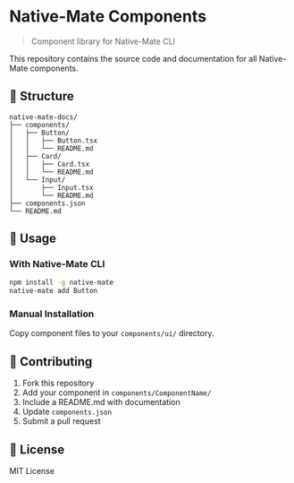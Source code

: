 # Native-Mate Components

> Component library for Native-Mate CLI

This repository contains the source code and documentation for all Native-Mate components.

## 📁 Structure

```
native-mate-docs/
├── components/
│   ├── Button/
│   │   ├── Button.tsx
│   │   └── README.md
│   ├── Card/
│   │   ├── Card.tsx
│   │   └── README.md
│   └── Input/
│       ├── Input.tsx
│       └── README.md
├── components.json
└── README.md
```

## 🚀 Usage

### With Native-Mate CLI
```bash
npm install -g native-mate
native-mate add Button
```

### Manual Installation
Copy component files to your `components/ui/` directory.

## 🤝 Contributing

1. Fork this repository
2. Add your component in `components/ComponentName/`
3. Include a README.md with documentation
4. Update `components.json`
5. Submit a pull request

## 📄 License

MIT License